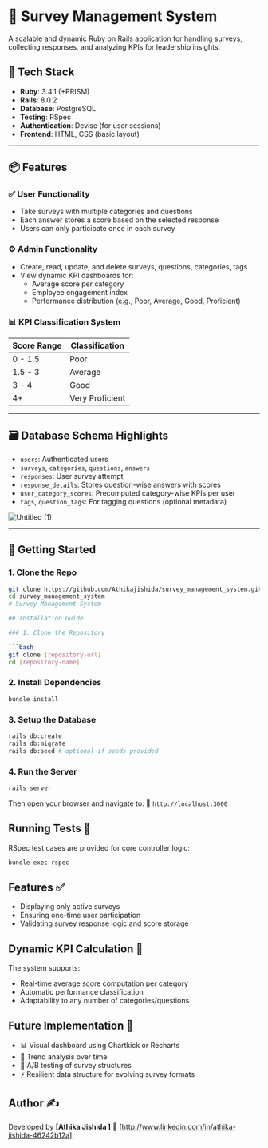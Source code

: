 # 📝 Survey Management System

A scalable and dynamic Ruby on Rails application for handling surveys, collecting responses, and analyzing KPIs for leadership insights.

## 🔧 Tech Stack

- **Ruby**: 3.4.1 (+PRISM)
- **Rails**: 8.0.2
- **Database**: PostgreSQL
- **Testing**: RSpec
- **Authentication**: Devise (for user sessions)
- **Frontend**: HTML, CSS (basic layout)

---

## 📦 Features

### ✅ User Functionality
- Take surveys with multiple categories and questions
- Each answer stores a score based on the selected response
- Users can only participate once in each survey

### ⚙️ Admin Functionality
- Create, read, update, and delete surveys, questions, categories, tags
- View dynamic KPI dashboards for:
  - Average score per category
  - Employee engagement index
  - Performance distribution (e.g., Poor, Average, Good, Proficient)

### 📊 KPI Classification System
| Score Range     | Classification     |
|------------------|--------------------|
| 0 - 1.5          | Poor               |
| 1.5 - 3          | Average            |
| 3 - 4            | Good               |
| 4+               | Very Proficient    |

---

## 🗃️ Database Schema Highlights

- `users`: Authenticated users
- `surveys`, `categories`, `questions`, `answers`
- `responses`: User survey attempt
- `response_details`: Stores question-wise answers with scores
- `user_category_scores`: Precomputed category-wise KPIs per user
- `tags`, `question_tags`: For tagging questions (optional metadata)

![Untitled (1)](https://github.com/user-attachments/assets/7f9e4de1-2088-4ae1-ace9-b17342c7d80b)


---

## 🚀 Getting Started

### 1. Clone the Repo
```bash
git clone https://github.com/Athikajishida/survey_management_system.git
cd survey_management_system
# Survey Management System

## Installation Guide

### 1. Clone the Repository

```bash
git clone [repository-url]
cd [repository-name]
```

### 2. Install Dependencies

```bash
bundle install
```

### 3. Setup the Database

```bash
rails db:create
rails db:migrate
rails db:seed # optional if seeds provided
```

### 4. Run the Server

```bash
rails server
```

Then open your browser and navigate to: 📍 `http://localhost:3000`

## Running Tests 🧪

RSpec test cases are provided for core controller logic:

```bash
bundle exec rspec
```

## Features ✅

* Displaying only active surveys
* Ensuring one-time user participation
* Validating survey response logic and score storage

## Dynamic KPI Calculation 📐

The system supports:
* Real-time average score computation per category
* Automatic performance classification
* Adaptability to any number of categories/questions

## Future Implementation 🧠

* 📊 Visual dashboard using Chartkick or Recharts
* 📅 Trend analysis over time
* 🧪 A/B testing of survey structures
* ⚡ Resilient data structure for evolving survey formats

## Author ✍️

Developed by **[Athika Jishida ]** 🔗 [http://www.linkedin.com/in/athika-jishida-46242b12a]


